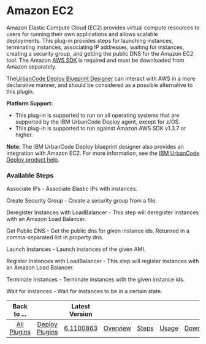 
# Amazon EC2

Amazon Elastic Compute Cloud (EC2) provides virtual compute resources to users for running their own applications and allows scalable deployments. This plug-in provides steps for launching instances, terminating instances, associating IP addresses, waiting for instances, creating a security group, and getting the public DNS for the Amazon EC2 tool. The Amazon [AWS SDK](http://aws.amazon.com/sdkforjava/) is required and must be downloaded from Amazon separately.

The[UrbanCode Deploy Blueprint Designer](/product/deploy/blueprint-designer/) can interact with AWS in a more declarative manner, and should be considered as a possible alternative to this plugin.

**Platform Support:**

* This plug-in is supported to run on all operating systems that are supported by the IBM UrbanCode Deploy agent, except for z/OS.
* This plug-in is supported to run against Amazon AWS SDK v1.3.7 or higher.

**Note:** The IBM UrbanCode Deploy blueprint designer also provides an integration with Amazon EC2. For more information, see the [IBM UrbanCode Deploy product help](https://www-01.ibm.com/support/knowledgecenter/#!/SS4GSP_6.2.0/com.ibm.edt.doc/topics/cloud_connect_amazon_server.html).


### Available Steps

Associate IPs -  Associate Elastic IPs with instances.

Create Security Group - Create a security group from a file.

Deregister Instances with LoadBalancer - This step will deregister instances with an Amazon Load Balancer.

Get Public DNS - Get the public dns for given instance ids. Returned in a comma-separated list in property dns.

Launch Instances - Launch instances of the given AMI.

Register Instances with LoadBalancer - This step will register instances with an Amazon Load Balancer.

Terminate Instances - Terminate instances with the given instance ids.

Wait for instances - Wait for instances to be in a certain state.



|Back to ...||Latest Version|||||
| :---: | :---: | :---: | :---: | :---: | :---: | :---: |
|[All Plugins](../../index.md)|[Deploy Plugins](../README.md)|[6.1100863](https://raw.githubusercontent.com/UrbanCode/IBM-UCD-PLUGINS/main/files/AmazonEC2/AmazonEC2-6.1100863.zip)|[Overview](overview.md)|[Steps](steps.md)|[Usage](usage.md)|[Downloads](downloads.md)|

